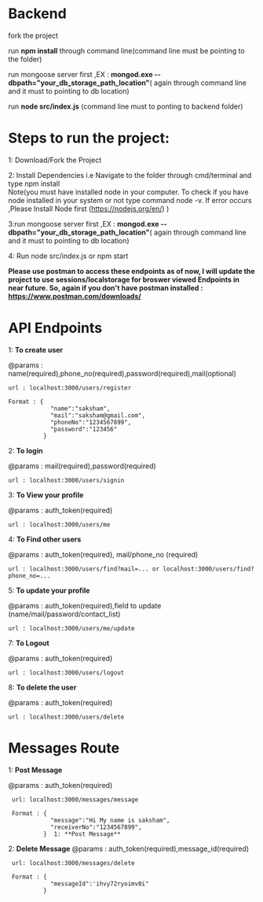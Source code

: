 # Backend
fork the project

run **npm install** through command line(command line must be pointing to the folder)

run mongoose server first ,EX : **mongod.exe --dbpath="your_db_storage_path_location"**( again through command line and it must to pointing to db location)

run **node src/index.js** (command line must to ponting to backend folder)

    
# Steps to run the project:

1: Download/Fork the Project

2: Install Dependencies i.e Navigate to the folder through cmd/terminal and type npm install                       
Note(you must have installed node in your computer. To check if you have node installed in your system or not
type command node -v. If error occurs ,Please Install Node first (https://nodejs.org/en/) )

3:run mongoose server first ,EX : **mongod.exe --dbpath="your_db_storage_path_location"**( again through command line and it must to pointing to db location)

4: Run node src/index.js or npm start

**Please use postman to access these endpoints as of now, I will update the project to use sessions/localstorage for broswer viewed Endpoints in near future. So, again if you don't have postman installed : https://www.postman.com/downloads/**

# API Endpoints
1: **To create user**

@params : name(required),phone_no(required),password(required),mail(optional)
                      
    url : localhost:3000/users/register
    
    Format : {
                "name":"saksham",
                "mail":"saksham@gmail.com",
                "phoneNo":"1234567899",
                "password":"123456"
              }  

2: **To login**

@params : mail(required),password(required)

    url : localhost:3000/users/signin

3: **To View your profile**

@params : auth_token(required)

    url : localhost:3000/users/me

4: **To Find other users**

@params : auth_token(required), mail/phone_no (required)

    url : localhost:3000/users/find?mail=... or localhost:3000/users/find?phone_no=...

5: **To update your profile**

@params : auth_token(required),field to update (name/mail/password/contact_list)

    url : localhost:3000/users/me/update


7: **To Logout**

@params : auth_token(required)

    url : localhost:3000/users/logout

8: **To delete the user**

@params : auth_token(required)

    url : localhost:3000/users/delete  


# Messages Route

1: **Post Message**

@params : auth_token(required)
     
     url: localhost:3000/messages/message
     
     Format : {
                "message":"Hi My name is saksham",
                "receiverNo":"1234567899",
              }  1: **Post Message**

2: **Delete Message**
@params : auth_token(required),message_id(required)
     
     url: localhost:3000/messages/delete
     
     Format : {
                "messageId":'ihvy72ryoimv0i"
              }  
              
